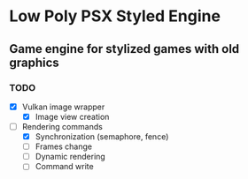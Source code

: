 # Low Poly PSX Styled Engine

## Game engine for stylized games with old graphics

### TODO
- [X] Vulkan image wrapper
  - [X] Image view creation
- [ ] Rendering commands
  - [X] Synchronization (semaphore, fence)
  - [ ] Frames change
  - [ ] Dynamic rendering
  - [ ] Command write